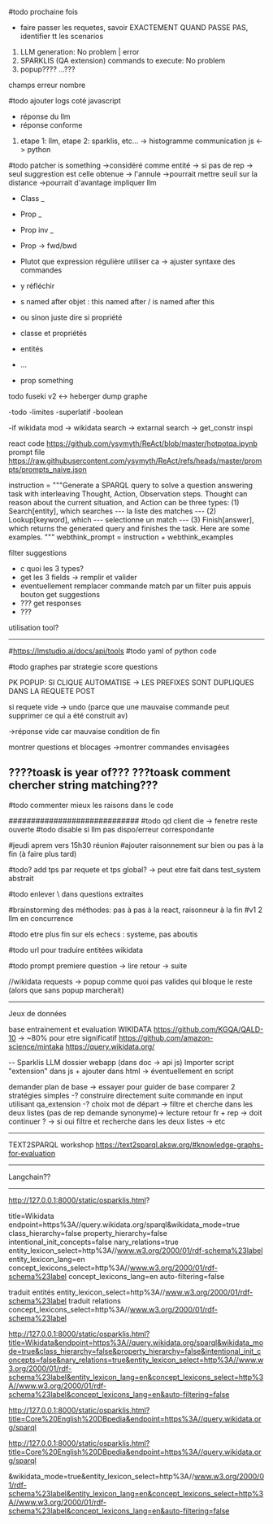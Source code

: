 #todo prochaine fois
- faire passer les requetes, savoir EXACTEMENT QUAND PASSE PAS, identifier tt les scenarios

1) LLM generation: No problem | error
2) SPARKLIS (QA extension) commands to execute: No problem
3) popup????
...???

champs erreur nombre

#todo ajouter logs coté javascript
- réponse du llm
- réponse conforme
1) etape 1: llm, etape 2: sparklis, etc... -> histogramme
communication js <-> python


#todo patcher is something
->considéré comme entité -> si pas de rep -> seul suggrestion est celle obtenue -> l'annule
->pourrait mettre seuil sur la distance
->pourrait d'avantage impliquer llm 
- Class _
- Prop _   
- Prop inv _
- Prop -> fwd/bwd
- Plutot que expression régulière utiliser ca -> ajuster syntaxe des commandes
- y réfléchir
- s named after objet : this named after / is named after this

- ou sinon juste dire si propriété
- classe et propriétés 
- entités
- ...
- prop something

todo fuseki v2 <-> heberger dump graphe

-todo
-limites
-superlatif
-boolean

-if wikidata mod -> wikidata search -> extarnal search -> get_constr inspi




react code
https://github.com/ysymyth/ReAct/blob/master/hotpotqa.ipynb
prompt file
https://raw.githubusercontent.com/ysymyth/ReAct/refs/heads/master/prompts/prompts_naive.json

instruction = """Generate a SPARQL query to solve a question answering task with interleaving Thought, Action, Observation steps. Thought can reason about the current situation, and Action can be three types: 
(1) Search[entity], which searches --- la liste des matches ---
(2) Lookup[keyword], which --- selectionne un match ---
(3) Finish[answer], which returns the generated query and finishes the task.
Here are some examples.
"""
webthink_prompt = instruction + webthink_examples

filter suggestions
- c quoi les 3 types?
- get les 3 fields -> remplir et valider
- eventuellement remplacer commande match par un filter puis appuis bouton
get suggestions
- ???
get responses
- ???


utilisation tool?

-------------
#https://lmstudio.ai/docs/api/tools
#todo yaml of python code

#todo graphes par strategie score questions

PK POPUP: SI CLIQUE AUTOMATISE -> LES PREFIXES SONT DUPLIQUES DANS LA REQUETE POST

si requete vide -> undo (parce que une mauvaise commande peut supprimer ce qui a été construit av)

->réponse vide car mauvaise condition de fin


montrer questions et blocages
->montrer commandes envisagées

????toask is year of???
???toask comment chercher string matching???
------------------------

#todo commenter mieux les raisons dans le code

#############################
#todo qd client die -> fenetre reste ouverte
#todo disable si llm pas dispo/erreur correspondante

#jeudi aprem vers 15h30 réunion 
#ajouter raisonnement sur bien ou pas à la fin (à faire plus tard)

#todo? add tps par requete et tps global? -> peut etre fait dans test_system abstrait

#todo enlever \ dans questions extraites

#brainstorming des méthodes: pas à pas à la react, raisonneur à la fin
#v1 2 llm en concurrence

#todo etre plus fin sur els echecs : systeme, pas aboutis

#todo url pour traduire entitées wikidata

#todo prompt premiere question -> lire retour -> suite

//wikidata requests -> popup comme quoi pas valides qui bloque le reste (alors que sans popup marcherait)

____________
Jeux de données

base entrainement et evaluation
WIKIDATA
https://github.com/KGQA/QALD-10 -> ~80% pour etre significatif
https://github.com/amazon-science/mintaka
https://query.wikidata.org/


--
Sparklis LLM
dossier webapp (dans doc -> api js)
Importer script "extension" dans js + ajouter dans html -> éventuellement en script

demander plan de base -> essayer pour guider de base 
comparer 2 stratégies simples
-? construire directement suite commande en input utilisant qa_extension
-? choix mot de départ -> filtre et cherche dans les deux listes (pas de rep demande synonyme)-> lecture retour fr + rep -> doit continuer ? -> si oui filtre et recherche dans les deux listes -> etc 


-----------------------------------
TEXT2SPARQL workshop
https://text2sparql.aksw.org/#knowledge-graphs-for-evaluation

-----------------------------------
Langchain??

-----------------------------------

http://127.0.0.1:8000/static/osparklis.html?

title=Wikidata
endpoint=https%3A//query.wikidata.org/sparql&wikidata_mode=true
class_hierarchy=false
property_hierarchy=false
intentional_init_concepts=false
nary_relations=true
entity_lexicon_select=http%3A//www.w3.org/2000/01/rdf-schema%23label
entity_lexicon_lang=en
concept_lexicons_select=http%3A//www.w3.org/2000/01/rdf-schema%23label
concept_lexicons_lang=en
auto-filtering=false


traduit entités
entity_lexicon_select=http%3A//www.w3.org/2000/01/rdf-schema%23label
traduit relations
concept_lexicons_select=http%3A//www.w3.org/2000/01/rdf-schema%23label

http://127.0.0.1:8000/static/osparklis.html?title=Wikidata&endpoint=https%3A//query.wikidata.org/sparql&wikidata_mode=true&class_hierarchy=false&property_hierarchy=false&intentional_init_concepts=false&nary_relations=true&entity_lexicon_select=http%3A//www.w3.org/2000/01/rdf-schema%23label&entity_lexicon_lang=en&concept_lexicons_select=http%3A//www.w3.org/2000/01/rdf-schema%23label&concept_lexicons_lang=en&auto-filtering=false

http://127.0.0.1:8000/static/osparklis.html?title=Core%20English%20DBpedia&endpoint=https%3A//query.wikidata.org/sparql

http://127.0.0.1:8000/static/osparklis.html?title=Core%20English%20DBpedia&endpoint=https%3A//query.wikidata.org/sparql

&wikidata_mode=true&entity_lexicon_select=http%3A//www.w3.org/2000/01/rdf-schema%23label&entity_lexicon_lang=en&concept_lexicons_select=http%3A//www.w3.org/2000/01/rdf-schema%23label&concept_lexicons_lang=en&auto-filtering=false